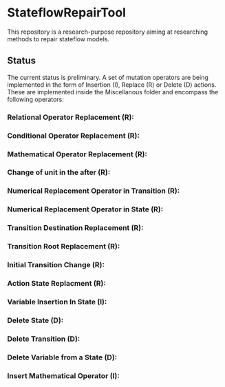 # StateflowRepairTool

This repository is a research-purpose repository aiming at researching methods to repair stateflow models. 

## Status

The current status is preliminary. A set of mutation operators are being implemented in the form of Insertion (I), Replace (R) or Delete (D) actions. These are implemented inside the Miscellanous folder and encompass the following operators:

### Relational Operator Replacement (R):

### Conditional Operator Replacement (R):

### Mathematical Operator Replacement (R):

### Change of unit in the after (R):

### Numerical Replacement Operator in Transition (R):

### Numerical Replacement Operator in State (R):

### Transition Destination Replacement (R):

### Transition Root Replacement (R):

### Initial Transition Change (R):

### Action State Replacment (R):

### Variable Insertion In State (I):

### Delete State (D):

### Delete Transition (D):

### Delete Variable from a State (D):

### Insert Mathematical Operator (I):
